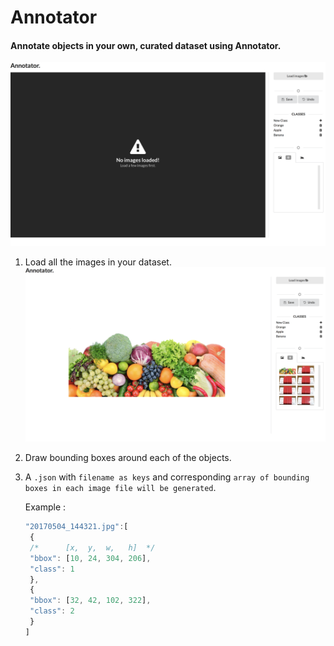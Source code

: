 # Annotator
#### Annotate objects in your own, curated dataset using Annotator.
![alt text](https://raw.githubusercontent.com/KaunilD/annotator/master/public/assets/0.png)
1. Load all the images in your dataset.
![alt text](https://raw.githubusercontent.com/KaunilD/annotator/master/public/assets/1.png)
2. Draw bounding boxes around each of the objects.
3. A `.json` with `filename as keys` and corresponding `array of bounding boxes in each image file will be generated`.

   Example :
   ```javascript
   "20170504_144321.jpg":[
    {
    /*      [x,  y,  w,   h]  */
    "bbox": [10, 24, 304, 206],
    "class": 1
    },
    {
    "bbox": [32, 42, 102, 322],
    "class": 2
    }
   ]
   ```

